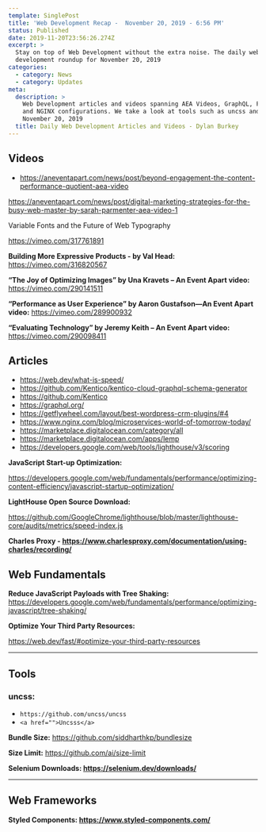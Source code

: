 ```yaml
---
template: SinglePost
title: 'Web Development Recap -  November 20, 2019 - 6:56 PM'
status: Published
date: 2019-11-20T23:56:26.274Z
excerpt: >
  Stay on top of Web Development without the extra noise. The daily web
  development roundup for November 20, 2019
categories:
  - category: News
  - category: Updates
meta:
  description: >
    Web Development articles and videos spanning AEA Videos, GraphQL, Flywheel
    and NGINX configurations. We take a look at tools such as uncss and recap
    November 20, 2019
  title: Daily Web Development Articles and Videos - Dylan Burkey
---
```

## Videos

* <https://aneventapart.com/news/post/beyond-engagement-the-content-performance-quotient-aea-video>

https://aneventapart.com/news/post/digital-marketing-strategies-for-the-busy-web-master-by-sarah-parmenter-aea-video-1

Variable Fonts and the Future of Web Typography 

https://vimeo.com/317761891

**Building More Expressive Products - by Val Head:** https://vimeo.com/316820567

**“The Joy of Optimizing Images” by Una Kravets – An Event Apart video:** https://vimeo.com/290141511

**“Performance as User Experience” by Aaron Gustafson—An Event Apart video:** https://vimeo.com/289900932

**“Evaluating Technology” by Jeremy Keith – An Event Apart video:** https://vimeo.com/290098411

## Articles

* <https://web.dev/what-is-speed/>
* <https://github.com/Kentico/kentico-cloud-graphql-schema-generator>
* https://github.com/Kentico
* https://graphql.org/
* https://getflywheel.com/layout/best-wordpress-crm-plugins/#4
* https://www.nginx.com/blog/microservices-world-of-tomorrow-today/
* https://marketplace.digitalocean.com/category/all
* https://marketplace.digitalocean.com/apps/lemp
* https://developers.google.com/web/tools/lighthouse/v3/scoring

**JavaScript Start-up Optimization:** 

https://developers.google.com/web/fundamentals/performance/optimizing-content-efficiency/javascript-startup-optimization/

**LightHouse Open Source Download:** 

https://github.com/GoogleChrome/lighthouse/blob/master/lighthouse-core/audits/metrics/speed-index.js

**Charles Proxy - https://www.charlesproxy.com/documentation/using-charles/recording/**



## Web Fundamentals

**Reduce JavaScript Payloads with Tree Shaking:** \
https://developers.google.com/web/fundamentals/performance/optimizing-javascript/tree-shaking/

**Optimize Your Third Party Resources:**

https://web.dev/fast/#optimize-your-third-party-resources

- - -

## Tools

### uncss:

* `https://github.com/uncss/uncss`
* `<a href="">Uncsss</a>`

**Bundle Size:** https://github.com/siddharthkp/bundlesize

**Size Limit:** https://github.com/ai/size-limit

**Selenium Downloads: https://selenium.dev/downloads/**

- - -

## Web Frameworks

**Styled Components: https://www.styled-components.com/**

